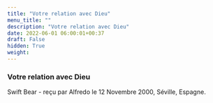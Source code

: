 ```yaml
---
title: "Votre relation avec Dieu"
menu_title: ""
description: "Votre relation avec Dieu"
date: 2022-06-01 06:00:01+00:37
draft: False
hidden: True
weight:
---
```

### Votre relation avec Dieu

Swift Bear - reçu par Alfredo le 12 Novembre 2000, Séville, Espagne.



